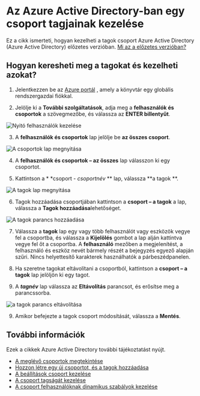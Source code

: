 <properties
    pageTitle="Az Azure Active Directory-ban egy csoport tagjainak kezelése |} Microsoft Azure"
    description="Felhasználók és eszközök, amelyek az Azure Active Directory csoport tagjainak"
    services="active-directory"
    documentationCenter=""
    authors="curtand"
    manager="femila"
    editor=""/>

<tags
    ms.service="active-directory"
    ms.workload="identity"
    ms.tgt_pltfrm="na"
    ms.devlang="na"
    ms.topic="article"
    ms.date="09/12/2016"
    ms.author="curtand"/>


# <a name="manage-the-members-for-a-group-in-azure-active-directory-preview"></a>Az Azure Active Directory-ban egy csoport tagjainak kezelése

Ez a cikk ismerteti, hogyan kezelheti a tagok csoport Azure Active Directory (Azure Active Directory) előzetes verzióban. [Mi az a előzetes verzióban?](active-directory-preview-explainer.md)

## <a name="how-do-i-find-the-members-and-manage-them"></a>Hogyan keresheti meg a tagokat és kezelheti azokat?

1.  Jelentkezzen be az [Azure portál](https://portal.azure.com) , amely a könyvtár egy globális rendszergazdai fiókkal.

2.  Jelölje ki a **További szolgáltatások**, adja meg a **felhasználók és csoportok** a szövegmezőbe, és válassza az **ENTER billentyűt**.

  ![Nyitó felhasználók kezelése](./media/active-directory-groups-members-azure-portal/search-user-management.png)

3.  A **felhasználók és csoportok** lap jelölje be **az összes csoport**.

  ![A csoportok lap megnyitása](./media/active-directory-groups-members-azure-portal/view-groups-blade.png)

4. A **felhasználók és csoportok – az összes** lap válasszon ki egy csoportot.

5. Kattintson a * *csoport - *csoportnév* ** lap, válassza **a tagok **.

  ![A tagok lap megnyitása](./media/active-directory-groups-members-azure-portal/view-group-members.png)

6. Tagok hozzáadása csoportjában kattintson a **csoport – a tagok** a lap, válassza a **Tagok hozzáadása**lehetőséget.

  ![A tagok parancs hozzáadása](./media/active-directory-groups-members-azure-portal/add-group-members-command.png)

7. Válassza a **tagok** lap egy vagy több felhasználót vagy eszközök vegye fel a csoportba, és válassza a **Kijelölés** gombot a lap alján kattintva vegye fel őt a csoportba. A **felhasználó** mezőben a megjelenítést, a felhasználó és eszköz nevét bármely részét a bejegyzés egyező alapján szűri. Nincs helyettesítő karakterek használhatók a párbeszédpanelen.

8. Ha szeretne tagokat eltávolítani a csoportból, kattintson a **csoport – a tagok** lap jelöljön ki egy tagot.

9. A ***tagnév*** lap válassza az **Eltávolítás** parancsot, és erősítse meg a parancssorba.

  ![a tagok parancs eltávolítása](./media/active-directory-groups-members-azure-portal/remove-group-members-command.png)

9. Amikor befejezte a tagok csoport módosítását, válassza a **Mentés**.


## <a name="additional-information"></a>További információk

Ezek a cikkek Azure Active Directory további tájékoztatást nyújt.

* [A meglévő csoportok megtekintése](active-directory-groups-view-azure-portal.md)
* [Hozzon létre egy új csoportot, és a tagok hozzáadása](active-directory-groups-create-azure-portal.md)
* [A beállítások csoport kezelése](active-directory-groups-settings-azure-portal.md)
* [A csoport tagságát kezelése](active-directory-groups-membership-azure-portal.md)
* [A csoport felhasználóknak dinamikus szabályok kezelése](active-directory-groups-dynamic-membership-azure-portal.md)
